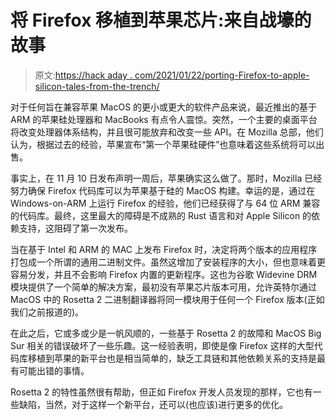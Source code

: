 # 将 Firefox 移植到苹果芯片:来自战壕的故事

> 原文:[https://hack aday . com/2021/01/22/porting-Firefox-to-apple-silicon-tales-from-the-trench/](https://hackaday.com/2021/01/22/porting-firefox-to-apple-silicon-tales-from-the-trenches/)

对于任何旨在兼容苹果 MacOS 的更小或更大的软件产品来说，最近推出的基于 ARM 的苹果硅处理器和 MacBooks 有点令人震惊。突然，一个主要的桌面平台将改变处理器体系结构，并且很可能放弃和改变一些 API。在 Mozilla 总部，他们认为，根据过去的经验，苹果宣布“第一个苹果硅硬件”也意味着这些系统将可以出售。

事实上，在 11 月 10 日发布声明一周后，苹果确实这么做了。那时，Mozilla 已经努力确保 Firefox 代码库可以为苹果基于硅的 MacOS 构建。幸运的是，通过在 Windows-on-ARM 上运行 Firefox 的经验，他们已经获得了与 64 位 ARM 兼容的代码库。最终，这里最大的障碍是不成熟的 Rust 语言和对 Apple Silicon 的依赖支持，这阻碍了第一次发布。

当在基于 Intel 和 ARM 的 MAC 上发布 Firefox 时，决定将两个版本的应用程序打包成一个所谓的通用二进制文件。虽然这增加了安装程序的大小，但也意味着更容易分发，并且不会影响 Firefox 内置的更新程序。这也为谷歌 Widevine DRM 模块提供了一个简单的解决方案，最初没有苹果芯片版本可用，允许英特尔通过 MacOS 中的 Rosetta 2 二进制翻译器将同一模块用于任何一个 Firefox 版本(正如我们之前报道的)。

在此之后，它或多或少是一帆风顺的，一些基于 Rosetta 2 的故障和 MacOS Big Sur 相关的错误破坏了一些乐趣。这一经验表明，即使是像 Firefox 这样的大型代码库移植到苹果的新平台也是相当简单的，缺乏工具链和其他依赖关系的支持是最有可能出错的事情。

Rosetta 2 的特性虽然很有帮助，但正如 Firefox 开发人员发现的那样，它也有一些缺陷，当然，对于这样一个新平台，还可以(也应该)进行更多的优化。